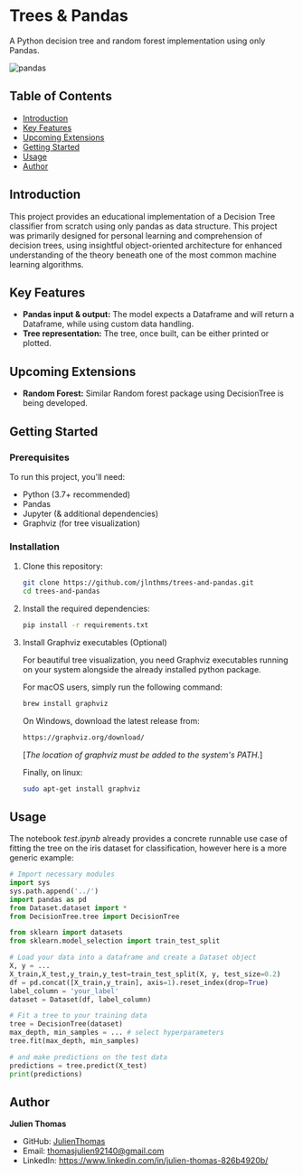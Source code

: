 # Trees & Pandas

A Python decision tree and random forest implementation using only Pandas.

![pandas](https://github.com/jlnthms/numpy-neural-network/assets/74052135/5bf52fd8-fe0c-45ec-b96c-c32db56ae38b)

## Table of Contents

- [Introduction](#introduction)
- [Key Features](#key-features)
- [Upcoming Extensions](#upcoming-extensions)
- [Getting Started](#getting-started)
- [Usage](#usage)
- [Author](#author)

## Introduction

This project provides an educational implementation of a Decision Tree classifier from scratch using only pandas as data 
structure. This project was primarily designed for personal learning and comprehension of decision trees, using
insightful object-oriented architecture for enhanced understanding of the theory beneath one of the most common 
machine learning algorithms.

## Key Features

- **Pandas input & output:** The model expects a Dataframe and will return a Dataframe, while using custom data handling.
- **Tree representation:** The tree, once built, can be either printed or plotted.

## Upcoming Extensions

- **Random Forest:** Similar Random forest package using DecisionTree is being developed.

## Getting Started

### Prerequisites

To run this project, you'll need:

- Python (3.7+ recommended)
- Pandas
- Jupyter (& additional dependencies)
- Graphviz (for tree visualization)

### Installation

1. Clone this repository:

   ```bash
   git clone https://github.com/jlnthms/trees-and-pandas.git
   cd trees-and-pandas
   ```

2. Install the required dependencies:

   ```bash
   pip install -r requirements.txt
   ```

3. Install Graphviz executables (Optional)

   For beautiful tree visualization, you need Graphviz executables running on your system alongside the
   already installed python package.

   For macOS users, simply run the following command:
   ```bash
   brew install graphviz
   ```
   
   On Windows, download the latest release from:
   ```bash
   https://graphviz.org/download/
   ```
   [*The location of graphviz must be added to the system's PATH.*]
   
   Finally, on linux:
   ```bash
   sudo apt-get install graphviz
   ```

## Usage

The notebook *test.ipynb* already provides a concrete runnable use case of fitting the tree on the iris dataset 
for classification, however here is a more generic example:
   
```python
# Import necessary modules
import sys
sys.path.append('../')
import pandas as pd
from Dataset.dataset import *
from DecisionTree.tree import DecisionTree

from sklearn import datasets
from sklearn.model_selection import train_test_split

# Load your data into a dataframe and create a Dataset object
X, y = ...
X_train,X_test,y_train,y_test=train_test_split(X, y, test_size=0.2)
df = pd.concat([X_train,y_train], axis=1).reset_index(drop=True)
label_column = 'your_label'
dataset = Dataset(df, label_column)

# Fit a tree to your training data
tree = DecisionTree(dataset)
max_depth, min_samples = ... # select hyperparameters
tree.fit(max_depth, min_samples)

# and make predictions on the test data
predictions = tree.predict(X_test)
print(predictions)

```

## Author

**Julien Thomas**
- GitHub: [JulienThomas](https://github.com/jlnthms)
- Email: thomasjulien92140@gmail.com
- LinkedIn: https://www.linkedin.com/in/julien-thomas-826b4920b/